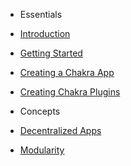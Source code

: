 * Essentials

* [Introduction](/essentials/introduction.md)
* [Getting Started](/essentials/getting-started.md)
* [Creating a Chakra App](/essentials/creating-app.md)
* [Creating Chakra Plugins](/essentials/creating-plugins.md)

* Concepts

* [Decentralized Apps](/concepts/dapps.md)
* [Modularity](/concepts/modularity.md)

